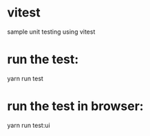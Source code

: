 # vitest
sample unit testing using vitest

# run the test:
yarn run test

# run the test in browser:
yarn run test:ui
